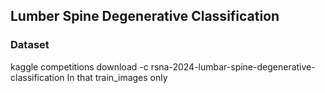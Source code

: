## Lumber Spine Degenerative Classification
### Dataset
kaggle competitions download -c rsna-2024-lumbar-spine-degenerative-classification
In that train_images only

